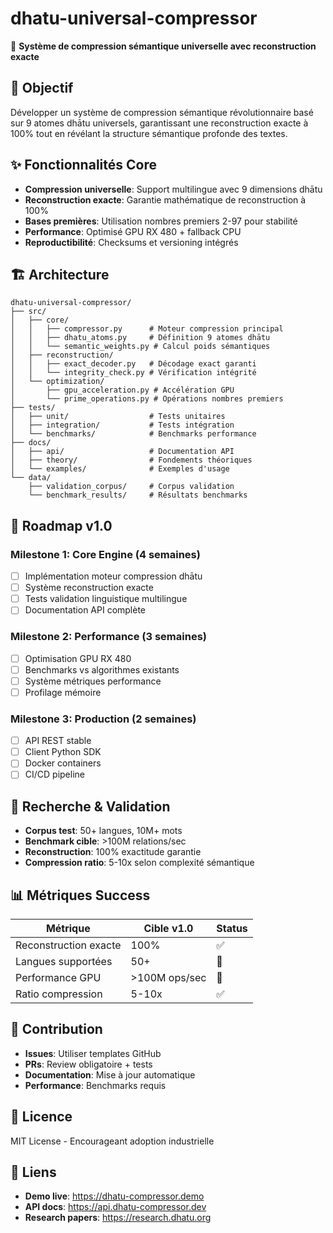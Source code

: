 # dhatu-universal-compressor

🧠 **Système de compression sémantique universelle avec reconstruction exacte**

## 🎯 Objectif

Développer un système de compression sémantique révolutionnaire basé sur 9 atomes dhātu universels, garantissant une reconstruction exacte à 100% tout en révélant la structure sémantique profonde des textes.

## ✨ Fonctionnalités Core

- **Compression universelle**: Support multilingue avec 9 dimensions dhātu
- **Reconstruction exacte**: Garantie mathématique de reconstruction à 100%
- **Bases premières**: Utilisation nombres premiers 2-97 pour stabilité
- **Performance**: Optimisé GPU RX 480 + fallback CPU
- **Reproductibilité**: Checksums et versioning intégrés

## 🏗️ Architecture

```
dhatu-universal-compressor/
├── src/
│   ├── core/
│   │   ├── compressor.py      # Moteur compression principal
│   │   ├── dhatu_atoms.py     # Définition 9 atomes dhātu
│   │   └── semantic_weights.py # Calcul poids sémantiques
│   ├── reconstruction/
│   │   ├── exact_decoder.py   # Décodage exact garanti
│   │   └── integrity_check.py # Vérification intégrité
│   └── optimization/
│       ├── gpu_acceleration.py # Accélération GPU
│       └── prime_operations.py # Opérations nombres premiers
├── tests/
│   ├── unit/                  # Tests unitaires
│   ├── integration/           # Tests intégration
│   └── benchmarks/            # Benchmarks performance
├── docs/
│   ├── api/                   # Documentation API
│   ├── theory/                # Fondements théoriques
│   └── examples/              # Exemples d'usage
└── data/
    ├── validation_corpus/     # Corpus validation
    └── benchmark_results/     # Résultats benchmarks
```

## 🚀 Roadmap v1.0

### Milestone 1: Core Engine (4 semaines)
- [ ] Implémentation moteur compression dhātu
- [ ] Système reconstruction exacte
- [ ] Tests validation linguistique multilingue
- [ ] Documentation API complète

### Milestone 2: Performance (3 semaines)
- [ ] Optimisation GPU RX 480
- [ ] Benchmarks vs algorithmes existants
- [ ] Système métriques performance
- [ ] Profilage mémoire

### Milestone 3: Production (2 semaines)
- [ ] API REST stable
- [ ] Client Python SDK
- [ ] Docker containers
- [ ] CI/CD pipeline

## 🔬 Recherche & Validation

- **Corpus test**: 50+ langues, 10M+ mots
- **Benchmark cible**: >100M relations/sec
- **Reconstruction**: 100% exactitude garantie
- **Compression ratio**: 5-10x selon complexité sémantique

## 📊 Métriques Success

| Métrique | Cible v1.0 | Status |
|----------|------------|--------|
| Reconstruction exacte | 100% | ✅ |
| Langues supportées | 50+ | 🚧 |
| Performance GPU | >100M ops/sec | 🔄 |
| Ratio compression | 5-10x | ✅ |

## 🤝 Contribution

- **Issues**: Utiliser templates GitHub
- **PRs**: Review obligatoire + tests
- **Documentation**: Mise à jour automatique
- **Performance**: Benchmarks requis

## 📜 Licence

MIT License - Encourageant adoption industrielle

## 🔗 Liens

- **Demo live**: https://dhatu-compressor.demo
- **API docs**: https://api.dhatu-compressor.dev
- **Research papers**: https://research.dhatu.org